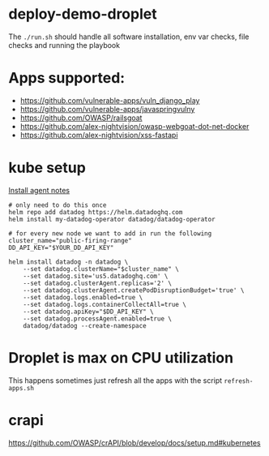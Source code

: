 # deploy-demo-droplet

The `./run.sh` should handle all software installation, env var checks, file checks and running the playbook

# Apps supported:

- https://github.com/vulnerable-apps/vuln_django_play
- https://github.com/vulnerable-apps/javaspringvulny
- https://github.com/OWASP/railsgoat
- https://github.com/alex-nightvision/owasp-webgoat-dot-net-docker
- https://github.com/alex-nightvision/xss-fastapi

# kube setup

[Install agent notes](https://docs.datadoghq.com/containers/kubernetes/installation/?tab=operator)
```
# only need to do this once
helm repo add datadog https://helm.datadoghq.com
helm install my-datadog-operator datadog/datadog-operator

# for every new node we want to add in run the following
cluster_name="public-firing-range"
DD_API_KEY="$YOUR_DD_API_KEY"

helm install datadog -n datadog \
    --set datadog.clusterName="$cluster_name" \
    --set datadog.site='us5.datadoghq.com' \
    --set datadog.clusterAgent.replicas='2' \
    --set datadog.clusterAgent.createPodDisruptionBudget='true' \
    --set datadog.logs.enabled=true \
    --set datadog.logs.containerCollectAll=true \
    --set datadog.apiKey="$DD_API_KEY" \
    --set datadog.processAgent.enabled=true \
    datadog/datadog --create-namespace
```

# Droplet is max on CPU utilization

This happens sometimes just refresh all the apps with the script `refresh-apps.sh`

# crapi

https://github.com/OWASP/crAPI/blob/develop/docs/setup.md#kubernetes